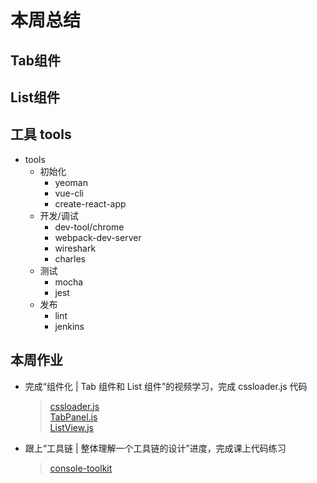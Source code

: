 # 本周总结

## Tab组件

## List组件

## 工具 tools

* tools
  * 初始化
    * yeoman
    * vue-cli
    * create-react-app
  * 开发/调试
    * dev-tool/chrome
    * webpack-dev-server
    * wireshark
    * charles
  * 测试
    * mocha
    * jest
  * 发布
    * lint
    * jenkins

## 本周作业

* 完成“组件化 | Tab 组件和 List 组件”的视频学习，完成 cssloader.js 代码

  > [cssloader.js](./carousel-component/cssloader.js)  
  > [TabPanel.js](./carousel-component/TabPanel.js)  
  > [ListView.js](./carousel-component/ListView.js)  

* 跟上“工具链 | 整体理解一个工具链的设计”进度，完成课上代码练习

  > [console-toolkit](./console-toolkit/index.js)
